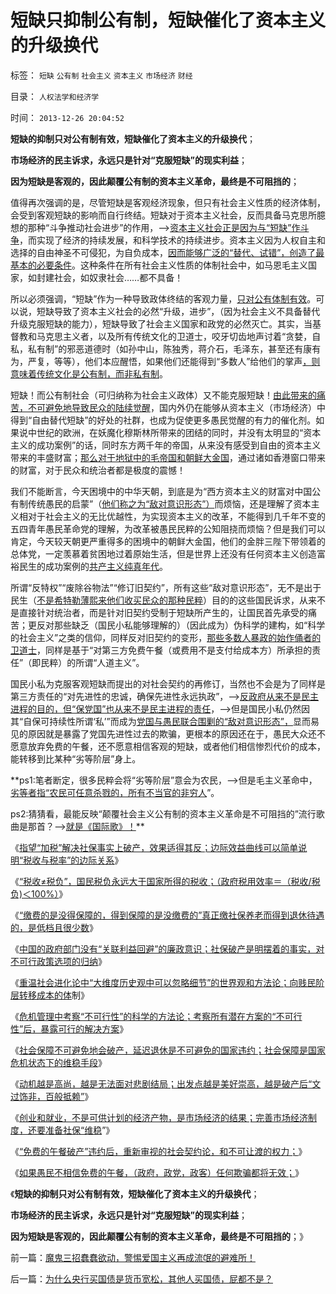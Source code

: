 # 短缺只抑制公有制，短缺催化了资本主义的升级换代

标签： `短缺` `公有制` `社会主义` `资本主义` `市场经济` `财经` 

目录： `人权法学和经济学`

时间： `2013-12-26 20:04:52`

**短缺的抑制只对公有制有效，短缺催化了资本主义的升级换代**；

**市场经济的民主诉求，永远只是针对“克服短缺”的现实利益**；

**因为短缺是客观的，因此颠覆公有制的资本主义革命，最终是不可阻挡的**；

值得再次强调的是，尽管短缺是客观经济现象，但只有社会主义性质的经济体制，会受到客观短缺的影响而自行终结。短缺对于资本主义社会，反而具备马克思所臆想的那种“斗争推动社会进步”的作用，——>[资本主义社会正是因为与“短缺”作斗争](../../../2013/4/1/短缺导致“改革，革命”的必要，民粹统治者却围剿资本主义异端！.md)，而实现了经济的持续发展，和科学技术的持续进步。资本主义因为人权自主和选择的自由神圣不可侵犯，为自负成本，[因而能够广泛的“替代、试错”，创造了最基本的必要条件](../../../2013/3/9/资本主义的“替代发现”创新机理，社会主义无法具备.md)。这种条件在所有社会主义性质的体制社会中，如马恩毛主义国家，如封建社会，如奴隶社会……都不具备！

所以必须强调，“短缺”作为一种导致政体终结的客观力量，[只对公有体制有效](../../../2013/1/7/公有制政体根据旧经验固化经济模式.md)。可以说，短缺导致了资本主义社会的必然“升级，进步”，（因为社会主义不具备替代升级克服短缺的能力），短缺导致了社会主义国家和政党的必然灭亡。其实，当基督教和马克思主义者，以及所有传统文化的卫道士，咬牙切齿地声讨着“贪婪，自私，私有制”的邪恶道德时（如孙中山，陈独秀，蒋介石，毛泽东，甚至还有康有为，严复，等等），他们本应醒悟，如果他们还能得到“多数人”给他们的掌声[，则意味着传统文化是公有制，而非私有制](../../../2012/10/8/长子继承权是公有制社会的制度实现.md)。

短缺！而公有制社会（可归纳称为社会主义政体）又不能克服短缺！[由此带来的痛苦，不可避免地导致民众的陆续觉醒](../../../2013/12/17/社会主义难题是“骗局不可避免地破产后，如何收场？”.md)，国内外仍在能够从资本主义（市场经济）中得到“自由替代短缺”的好处的社群，也成为促使更多愚民觉醒的有力的催化剂。如果说中世纪的欧洲，在妖魔化穆斯林所带来的团结的同时，并没有太明显的“资本主义的成功案例”的话，同时东方两千年的帝国，从来没有感受到自由的资本主义带来的丰盛财富；[那么对于地狱中的毛帝国和朝鲜大金国](../../../2009/6/3/朝鲜是个天堂，衣食住行减肥死都免费.md)，通过诸如香港窗口带来的财富，对于民众和统治者都是极度的震憾！

我们不能断言，今天困境中的中华天朝，到底是为“西方资本主义的财富对中国公有制传统愚民的启蒙”（[他们称之为“敌对意识形态”）](../../../2013/6/4/《通往奴役之路》是“敌对意识形态”“意图颠覆”？.md)而烦恼，还是理解了资本主义相对于社会主义的无比优越性，为实现资本主义的改革，不能得到几千年不变的五四青年愚民革命党的理解，为改革被愚民民粹的公知阻挠而烦恼？但是我们可以肯定，今天较天朝更严重得多的困境中的朝鲜大金国，他们的金胖三陛下带领着的总体党，一定羡慕着贫困地过着原始生活，但是世界上还没有任何资本主义创造富裕民生的成功案例的[共产主义纯真年代](../../../2010/2/7/共产主义公有制集权的适用环境.md)。

所谓“反特权”“废除谷物法”“修订旧契约”，所有这些“敌对意识形态”，无不是出于民生（[不是希特勒薄熙来他们收买民众的那种民粹](../../../2013/1/22/提高社会福利反而促进大革命到来.md)）目的的这些国民诉求，从来不是直接针对统治者，而是针对旧契约受制于短缺所产生的，让国民首先承受的痛苦；更反对那些缺乏（国民小私能够理解的）（因此成为）伪科学的建构，如“科学的社会主义”之类的信仰，同样反对旧契约的变形，[那些多数人暴政的始作俑者的卫道士](../../../2013/1/22/中华民族最大的悲哀是民粹“为虎作伥”.md)，同样是基于“对第三方免费午餐（或费用不是支付给成本方）所承担的责任”（即民粹）的所谓“人道主义”。

国民小私为克服客观短缺而提出的对社会契约的再修订，当然也不会是为了同样是第三方责任的“对先进性的忠诚，确保先进性永远执政”，——>[反政府从来不是民主进程的目的，但“保党国”也从来不是民主进程的责任](../../../2011/2/6/以暴易暴是暴力；以武制暴非暴力.md)，——>但是国民小私仍然因其“自保可持续性所谓‘私’”而成为[党国与愚民联合围剿的“敌对意识形态”，](../../../2013/9/2/政府总会提出美德而得到恶评；总能发布法律，最终由公众审判.md)显而易见的原因就是暴露了党国先进性过去的欺骗，更根本的原因还在于，愚民大众还不愿意放弃免费的午餐，还不愿意相信客观的短缺，或者他们相信惨烈代价的成本，能转移到比某种“劣等阶层”身上。

**ps1:笔者断定，很多民粹会将“劣等阶层”意会为农民，——>但是毛主义革命中，[劣等者指“农民可任意杀戮的，所有不当官的非穷人](../../../2010/2/21/小农意识是中国农村的灾星.md)”。

ps2:猜猜看，最能反映“颠覆社会主义公有制的资本主义革命是不可阻挡的”流行歌曲是那首？——>[就是《国际歌》！](../../../2009/7/24/人权普世价值观或令传统中国将不国.md)**

《[指望“加税”解决社保事实上破产，效果适得其反；边际效益曲线可以简单说明“税收与税率”的边际关系](../../../2013/11/24/指望“加税”解决社保破产，效果适得其反.md)》

《[“税收≠税负”，国民税负永远大于国家所得的税收；（政府税用效率＝（税收/税负)＜100%）](../../../2013/11/29/“什么是税负？”，明朝的隐性税负，明朝的解放军的奖金.md)》

《[“缴费的是没得保障的，得到保障的是没缴费的”真正缴社保养老而得到退休待遇的，是低档且很少数](../../../2013/12/1/人保部澄清“破产谣言”的老实招供.md)》

《[中国的政府部门没有“关联利益回避”的廉政意识；社保破产是明摆着的事实，对不可行政策选项的归纳](../../../2013/12/4/中国的政府部门没有“关联利益回避”的廉政意识.md)》

《[重温社会进化论中“大维度历史观中可以忽略细节”的世界观和方法论；向贱民阶层转移成本的体](../../../2013/12/7/哥德尔定理对“复杂手筋可行性”的客观限定.md)制》

《[危机管理中考察“不可行性”的科学的方法论；考察所有潜在方案的“不可行性”后，暴露可行的解决方案](../../../2013/12/9/危机管理中考察“不可行性”的科学的方法论.md)》

《[社会保障不可避免地会破产，延迟退休是不可避免的国家违约；社会保障是国家危机状态下的维稳手段](../../../2013/12/14/社会保障不可避免地会破产,延迟退休是不可避免的国家违约.md)》

《[动机越是高尚，越是无法面对悲剧结局；出发点越是美好崇高，越是破产后“文过饰非，百般抵赖”](../../../2013/12/17/社会主义难题是“骗局不可避免地破产后，如何收场？”.md)》

《[创业和就业，不是可供计划的经济产物，是市场经济的结果；完善市场经济制度，还要准备社保“维稳](../../../2013/12/18/让自由带动增长，创业和就业，都不是可以政府计划的结果.md)”》

《[“免费的午餐破产”违约后，重新审视的社会契约论，和不可让渡的权力；](../../../2013/12/21/“免费的午餐”破产后，重新审视社会契约论和不可让渡的权力.md)》

《[如果愚民不相信免费的午餐，（政府，政党，政客）任何欺骗都将无效；](../../../2013/12/23/宣传不能制造愚民，政府本身就是愚民所缔造.md)》

《**短缺的抑制只对公有制有效，短缺催化了资本主义的升级换代**；

**市场经济的民主诉求，永远只是针对“克服短缺”的现实利益**；

**因为短缺是客观的，因此颠覆公有制的资本主义革命，最终是不可阻挡的**；》



前一篇：[魔鬼三招蠢蠢欲动，警惕爱国主义再成流氓的避难所！](../../../2013/12/26/魔鬼三招蠢蠢欲动，警惕爱国主义再成流氓的避难所！.md)

后一篇：[为什么央行买国债是货币宽松，其他人买国债，屁都不是？](../../../2013/12/26/为什么央行买国债是货币宽松，其他人买国债，屁都不是？.md)